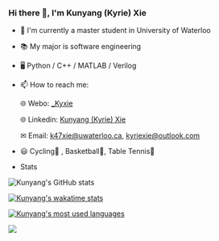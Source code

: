 ### Hi there 👋, I'm Kunyang (Kyrie) Xie

- 🏫 I'm currently a master student in University of Waterloo

- 📚 My major is software engineering

- 🖥 Python / C++ / MATLAB / Verilog

- 📫 How to reach me:

  🌐 Webo: [\_Kyxie](https://weibo.com/u/5687393723/home)

  🌐 Linkedin: [Kunyang (Kyrie) Xie](https://www.linkedin.com/in/kunyang-kyrie-xie-557270194/)

  ✉ Email: k47xie@uwaterloo.ca, kyriexie@outlook.com

- 😃 Cycling🚴 , Basketball🏀, Table Tennis🏓

- Stats

![Kunyang's GitHub stats](https://github-readme-stats.vercel.app/api?username=Kyxie&count_private=true&show_icons=true&hide=contribs&theme=onedark)

[![Kunyang's wakatime stats](https://github-readme-stats.vercel.app/api/wakatime?username=Kyxie&theme=onedark)](https://github.com/anuraghazra/github-readme-stats)

[![Kunyang's most used languages](https://github-readme-stats.vercel.app/api/top-langs/?username=Kyxie&hide=VHDL,Makefile,Coq,SystemVerilog,CMake,Pascal,Objective-C&layout=compact&theme=onedark)](https://github.com/anuraghazra/github-readme-stats)

![](https://komarev.com/ghpvc/?username=Kyxie&style=flat&color=brightgreen&label=VIEWS)
